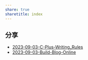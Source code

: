 ```yaml
---
share: true
sharetitle: index
---
```


## 分享
- [2023-09-03-C-Plus-Writing_Rules](./_posts/doc/2023-09-03-C-Plus-Writing_Rules.md)
- [2023-09-03-Build-Blog-Online](./_posts/doc/2023-09-03-Build-Blog-Online.md)